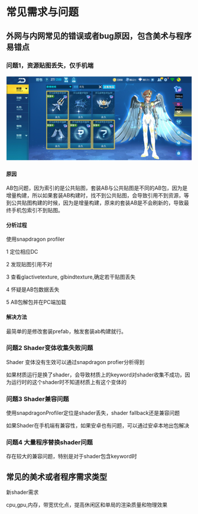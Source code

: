 # 常见需求与问题

## 外网与内网常见的错误或者bug原因，包含美术与程序易错点

### 问题1，资源贴图丢失，仅手机端

![](../../.gitbook/assets/image%20%28184%29.png)

#### 原因

AB包问题，因为索引的是公共贴图，套装AB与公共贴图是不同的AB包，因为是增量构建，所以如果套装AB构建时，找不到公共贴图，会导致引用不到资源，等到公共贴图构建的时候，因为是增量构建，原来的套装AB是不会刷新的，导致最终手机包索引不到贴图。

#### 分析过程

使用snapdragon profiler 

1 定位相应DC

2 发现贴图引用不对

3 查看glactivetexture, glbindtexture,确定若干贴图丢失

4 怀疑是AB包数据丢失

5 AB包解包并在PC端加载

#### 解决方法

最简单的是修改套装prefab，触发套装ab构建就行。

### 问题2 Shader变体收集失败问题

Shader 变体没有生效可以通过snapdragon profier分析得到

如果材质运行是换了shader，会导致材质上的keyword对shader收集不成功，因为运行时的这个shader时不知道材质上有这个变体的

### 问题3 Shader兼容问题

使用snapdragonProfiler定位是shader丢失，shader fallback还是兼容问题

如果Shader在手机端有兼容性，如果安卓也有问题，可以通过安卓本地出包解决

### 问题4 大量程序替换shader问题

存在较大的兼容问题，特别是对于shader包含keyword时

## 常见的美术或者程序需求类型

新shader需求



cpu,gpu,内存，带宽优化点，提高休闲区和单局的渲染质量和物理效果


